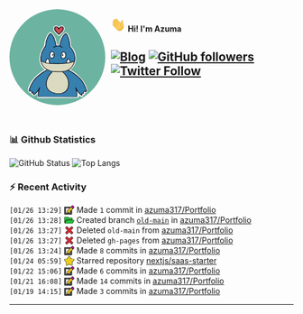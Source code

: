 <img width="170" height="170" align="left" style="float: left; margin: 0 10px 0 0; border-radius: 50%;" src="https://raw.githubusercontent.com/azuma317/azuma317/main/src/images/me.jpg">  

<img width="26" height="26" src="https://raw.githubusercontent.com/azuma317/azuma317/main/src/images/wave.gif" width="27px"> **Hi! I'm Azuma**


[![Blog](https://img.shields.io/website?color=2D2D2D&style=flat-square&up_message=AzumaBlog&url=https%3A%2F%2Fpages.azumax.work)](https://pages.azumax.work)
[![GitHub followers](https://img.shields.io/github/followers/azuma317?color=333&label=Follow&logo=github&logoColor=fff&style=flat-square)](https://github.com/azuma317?tab=followers)
[![Twitter Follow](https://img.shields.io/static/v1?message=Twitter&color=333&label=@azumax_develop&logo=twitter&logoColor=fff&style=flat-square)](https://twitter.com/azumax_develop)
<br><br><br><br>
---

### 📊 Github Statistics
![GitHub Status](https://github-readme-stats.vercel.app/api?username=azuma317&count_private=true&show_icons=true&theme=dracula)
![Top Langs](https://github-readme-stats.vercel.app/api/top-langs/?username=azuma317&hide=TeX&layout=compact&theme=dracula)

### :zap: Recent Activity

<!--START_SECTION:activity-->
`[01/26 13:29]` <a href="https://github.com/azuma317" title="📝"><img alt="📝" src="https://github.com/azuma317/azuma317/raw/main/src/images/icons/commit.png" align="top" height="18"></a> Made `1` commit in [azuma317/Portfolio](https://github.com/azuma317/Portfolio)<br>`[01/26 13:28]` <a href="https://github.com/azuma317" title="📂"><img alt="📂" src="https://github.com/azuma317/azuma317/raw/main/src/images/icons/create-branch.png" align="top" height="18"></a> Created branch [`old-main`](https://github.com/azuma317/Portfolio/tree/old-main) in [azuma317/Portfolio](https://github.com/azuma317/Portfolio)<br>`[01/26 13:27]` <a href="https://github.com/azuma317" title="❌"><img alt="❌" src="https://github.com/azuma317/azuma317/raw/main/src/images/icons/delete.png" align="top" height="18"></a> Deleted `old-main` from [azuma317/Portfolio](https://github.com/azuma317/Portfolio)<br>`[01/26 13:27]` <a href="https://github.com/azuma317" title="❌"><img alt="❌" src="https://github.com/azuma317/azuma317/raw/main/src/images/icons/delete.png" align="top" height="18"></a> Deleted `gh-pages` from [azuma317/Portfolio](https://github.com/azuma317/Portfolio)<br>`[01/26 13:24]` <a href="https://github.com/azuma317" title="📝"><img alt="📝" src="https://github.com/azuma317/azuma317/raw/main/src/images/icons/commit.png" align="top" height="18"></a> Made `8` commits in [azuma317/Portfolio](https://github.com/azuma317/Portfolio)<br>`[01/24 05:59]` <a href="https://github.com/azuma317" title="⭐"><img alt="⭐" src="https://github.com/azuma317/azuma317/raw/main/src/images/icons/star.png" align="top" height="18"></a> Starred repository [nextjs/saas-starter](https://github.com/nextjs/saas-starter)<br>`[01/22 15:06]` <a href="https://github.com/azuma317" title="📝"><img alt="📝" src="https://github.com/azuma317/azuma317/raw/main/src/images/icons/commit.png" align="top" height="18"></a> Made `6` commits in [azuma317/Portfolio](https://github.com/azuma317/Portfolio)<br>`[01/21 16:08]` <a href="https://github.com/azuma317" title="📝"><img alt="📝" src="https://github.com/azuma317/azuma317/raw/main/src/images/icons/commit.png" align="top" height="18"></a> Made `14` commits in [azuma317/Portfolio](https://github.com/azuma317/Portfolio)<br>`[01/19 14:15]` <a href="https://github.com/azuma317" title="📝"><img alt="📝" src="https://github.com/azuma317/azuma317/raw/main/src/images/icons/commit.png" align="top" height="18"></a> Made `3` commits in [azuma317/Portfolio](https://github.com/azuma317/Portfolio)
<!--END_SECTION:activity-->

---